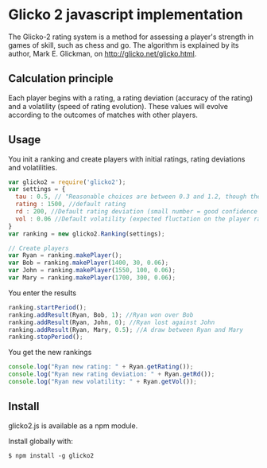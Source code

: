 # Glicko 2 javascript implementation

The Glicko-2 rating system is a method for assessing a player's strength in games of skill, such as chess and go.
The algorithm is explained by its author, Mark E. Glickman, on http://glicko.net/glicko.html.

## Calculation principle

Each player begins with a rating, a rating deviation (accuracy of the rating) and a volatility (speed of rating evolution). These values will evolve according to the outcomes of matches with other players.

## Usage

You init a ranking and create players with initial ratings, rating deviations and volatilities.

``` javascript
var glicko2 = require('glicko2');
var settings = {
  tau : 0.5, // "Reasonable choices are between 0.3 and 1.2, though the system should be tested to decide which value results in greatest predictive accuracy."
  rating : 1500, //default rating
  rd : 200, //Default rating deviation (small number = good confidence on the rating accuracy)
  vol : 0.06 //Default volatility (expected fluctation on the player rating)
}
var ranking = new glicko2.Ranking(settings);

// Create players
var Ryan = ranking.makePlayer();
var Bob = ranking.makePlayer(1400, 30, 0.06);
var John = ranking.makePlayer(1550, 100, 0.06);
var Mary = ranking.makePlayer(1700, 300, 0.06);
```

You enter the results

``` javascript
ranking.startPeriod();
ranking.addResult(Ryan, Bob, 1); //Ryan won over Bob
ranking.addResult(Ryan, John, 0); //Ryan lost against John
ranking.addResult(Ryan, Mary, 0.5); //A draw between Ryan and Mary
ranking.stopPeriod();
```

You get the new rankings

``` javascript
console.log("Ryan new rating: " + Ryan.getRating());
console.log("Ryan new rating deviation: " + Ryan.getRd());
console.log("Ryan new volatility: " + Ryan.getVol());
```

## Install

glicko2.js is available as a npm module.

Install globally with:

``` shell
$ npm install -g glicko2
```
